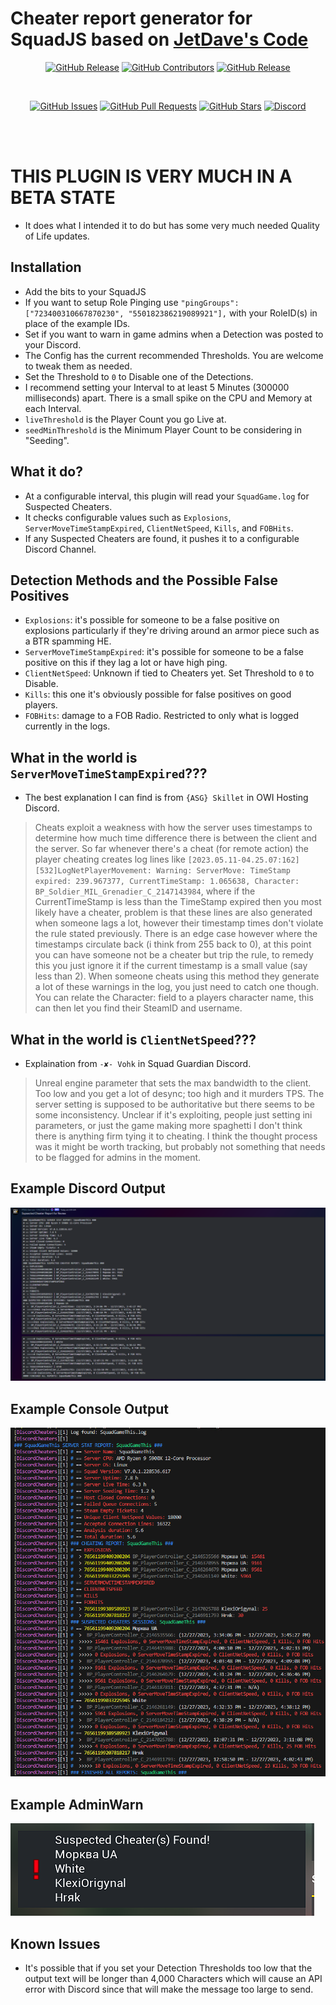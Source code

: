 # Cheater report generator for SquadJS based on [JetDave's Code](https://github.com/fantinodavide/Squad-Log-To-Graph)
<div align="center">

[![GitHub Release](https://img.shields.io/github/release/IgnisAlienus/SquadJS-Cheater-Detection.svg?style=flat-square)](https://github.com/IgnisAlienus/SquadJS-Cheater-Detection/releases)
[![GitHub Contributors](https://img.shields.io/github/contributors/Team-Silver-Sphere/SquadJS.svg?style=flat-square)](https://github.com/Team-Silver-Sphere/SquadJS/graphs/contributors)
[![GitHub Release](https://img.shields.io/github/license/Team-Silver-Sphere/SquadJS.svg?style=flat-square)](https://github.com/Team-Silver-Sphere/SquadJS/blob/master/LICENSE)

<br>

[![GitHub Issues](https://img.shields.io/github/issues/Team-Silver-Sphere/SquadJS.svg?style=flat-square)](https://github.com/Team-Silver-Sphere/SquadJS/issues)
[![GitHub Pull Requests](https://img.shields.io/github/issues-pr-raw/Team-Silver-Sphere/SquadJS.svg?style=flat-square)](https://github.com/Team-Silver-Sphere/SquadJS/pulls)
[![GitHub Stars](https://img.shields.io/github/stars/Team-Silver-Sphere/SquadJS.svg?style=flat-square)](https://github.com/Team-Silver-Sphere/SquadJS/stargazers)
[![Discord](https://img.shields.io/discord/266210223406972928.svg?style=flat-square&logo=discord)](https://discord.gg/onlybans)

<br><br>
</div>

# THIS PLUGIN IS VERY MUCH IN A BETA STATE
- It does what I intended it to do but has some very much needed Quality of Life updates.

## Installation
- Add the bits to your SquadJS
- If you want to setup Role Pinging use `"pingGroups":  ["723400310667870230", "550182386219089921"],` with your RoleID(s) in place of the example IDs.
- Set if you want to warn in game admins when a Detection was posted to your Discord.
- The Config has the current recommended Thresholds. You are welcome to tweak them as needed.
- Set the Threshold to `0` to Disable one of the Detections.
- I recommend setting your Interval to at least 5 Minutes (300000 milliseconds) apart. There is a small spike on the CPU and Memory at each Interval.
- `liveThreshold` is the Player Count you go Live at.
- `seedMinThreshold` is the Minimum Player Count to be considering in "Seeding".

## What it do?
- At a configurable interval, this plugin will read your `SquadGame.log` for Suspected Cheaters.
- It checks configurable values such as `Explosions`, `ServerMoveTimeStampExpired`, `ClientNetSpeed`, `Kills`, and `FOBHits`.
- If any Suspected Cheaters are found, it pushes it to a configurable Discord Channel.

## Detection Methods and the Possible False Positives
- `Explosions`: it's possible for someone to be a false positive on explosions particularly if they're driving around an armor piece such as a BTR spamming HE.
- `ServerMoveTimeStampExpired`: it's possible for someone to be a false positive on this if they lag a lot or have high ping.
- `ClientNetSpeed`: Unknown if tied to Cheaters yet. Set Threshold to `0` to Disable.
- `Kills`: this one it's obviously possible for false positives on good players.
- `FOBHits`: damage to a FOB Radio. Restricted to only what is logged currently in the logs.

## What in the world is `ServerMoveTimeStampExpired`???
- The best explanation I can find is from `{ASG} Skillet` in OWI Hosting Discord.
> Cheats exploit a weakness with how the server uses timestamps to determine how much time difference there is between the client and the server. So far whenever there's a cheat (for remote action) the player cheating creates log lines like `[2023.05.11-04.25.07:162][532]LogNetPlayerMovement: Warning: ServerMove: TimeStamp expired: 239.967377, CurrentTimeStamp: 1.065638, Character: BP_Soldier_MIL_Grenadier_C_2147143984`, where if the CurrentTimeStamp is less than the TimeStamp expired then you most likely have a cheater, problem is that these lines are also generated when someone lags a lot, however their timestamp times don't violate the rule stated previously. There is an edge case however where the timestamps circulate back (i think from 255 back to 0), at this point you can have someone not be a cheater but trip the rule, to remedy this you just ignore it if the current timestamp is a small value (say less than 2). When someone cheats using this method they generate a lot of these warnings in the log, you just need to catch one though. You can relate the Character: field to a players character name, this can then let you find their SteamID and username.

## What in the world is `ClientNetSpeed`???
- Explaination from `-✘- Vohk` in Squad Guardian Discord.
> Unreal engine parameter that sets the max bandwidth to the client. Too low and you get a lot of desync; too high and it murders TPS. The server setting is supposed to be authoritative but there seems to be some inconsistency. Unclear if it's exploiting, people just setting ini parameters, or just the game making more spaghetti
I don't think there is anything firm tying it to cheating. I think the thought process was it might be worth tracking, but probably not something that needs to be flagged for admins in the moment.

## Example Discord Output
![Example](https://raw.githubusercontent.com/IgnisAlienus/SquadJS-Cheater-Detection/master/example-discord-output.png)

## Example Console Output
![Example](https://raw.githubusercontent.com/IgnisAlienus/SquadJS-Cheater-Detection/master/example-console-output.png)

## Example AdminWarn
![Example](https://raw.githubusercontent.com/IgnisAlienus/SquadJS-Cheater-Detection/master/example-adminwarn.png)

## Known Issues
- It's possible that if you set your Detection Thresholds too low that the output text will be longer than 4,000 Characters which will cause an API error with Discord since that will make the message too large to send.